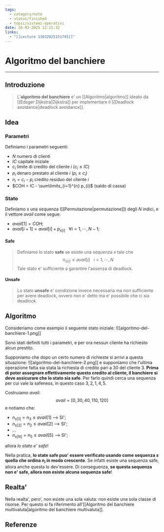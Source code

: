 ```yaml
---
tags:
  - category/note
  - status/finished
  - topic/sistemi-operativi
date: 26-03-2025 12:21:32
links:
  - "[[Lecture 13032025151745]]"
---
```

# Algoritmo del banchiere
---
## Introduzione
> L'**algoritmo del banchiere** e' un [[Algoritmo|algoritmo]] ideato da [[Edsger Dijkstra|Dijkstra]] per implementare il [[Deadlock avoidance|deadlock avoidance]].

## Idea
### Parametri
Definiamo i parametri seguenti:
- $N$ numero di clienti
- $IC$ capitale iniziale
- $c_{i}$ limite di credito del cliente $i$ ($c_{i} \leq IC$)
- $p_{i}$ denaro prestato al cliente $i$ ($p_{i} \leq c_{i}$)
- $n_{i} = c_{i} - p_{i}$ credito residuo del cliente $i$
- $COH = IC - \sum\limits_{i=1}^{n} p_{i}$ (saldo di cassa)

### Stato
Definiamo $s$ una sequenza ([[Permutazione|permutazione]]) degli $N$ indici, e il vettore $avail$ come segue:
- $avail[1] = COH$;
- $avail[i+1] = avail[i] + p_{s[i]} \ \ \ \forall i = 1, \cdots, N-1$;

#### Safe
> Definiamo lo stato **safe** se esiste una sequenza $s$ tale che
> $$n_{s[i]} \leq avail[i] \ \ \ i=1, \cdots, N$$
> Tale stato e' sufficiente a garantire l'assenza di deadlock.

#### Unsafe
> Lo stato **unsafe** e' condizione invece necessaria ma non sufficiente per avere deadlock, ovvero non e' detto ma e' possibile che ci sia deadlock.

## Algoritmo
Consideriamo come esempio il seguente stato iniziale:
![[algoritmo-del-banchiere-1.png]]

Sono stati definiti tutti i parametri, e per ora nessun cliente ha richiesto alcun prestito.

Supponiamo che dopo un certo numero di richieste si arrivi a questa situazione:
![[algoritmo-del-banchiere-2.png]]
e supponiamo che l'ultima operazione fatta sia stata la richiesta di credito pari a 30 del cliente 3. **Prima di poter assegnare effettivamente questo credito al cliente, il banchiere si deve assicurare che lo stato sia safe**. Per farlo quindi cerca una sequenza per cui vale la safeness, in questo caso $3, 2, 1, 4, 5$.

Costruiamo $avail$:
$$avail = [0, 30, 40, 110, 120]$$
e notiamo che:
- $n_{s[1]} = n_{3} \leq avail[1]$ --> SI';
- $n_{s[2]} = n_{2} \leq avail[2]$ --> SI';
- ...
- $n_{s[N]} = n_{5} \leq avail[5]$ --> SI';

allora _lo stato e' safe_!

Nella pratica, **lo state safe puo' essere verificato usando come sequenza $s$ quella che ordina $n_{i}$ in modo crescente**. Se infatti esiste una sequenza safe, allora anche questa lo dev'essere. Di conseguenza, **se questa sequenza non e' safe, allora non esiste alcuna sequenza safe**!

## Realta'
Nella realta', pero', non esiste una sola valuta: non esiste una sola classe di risorse. Per questo si fa riferimento all'[[Algoritmo del banchiere multivaluta|algoritmo del banchiere multivaluta]].

## Referenze